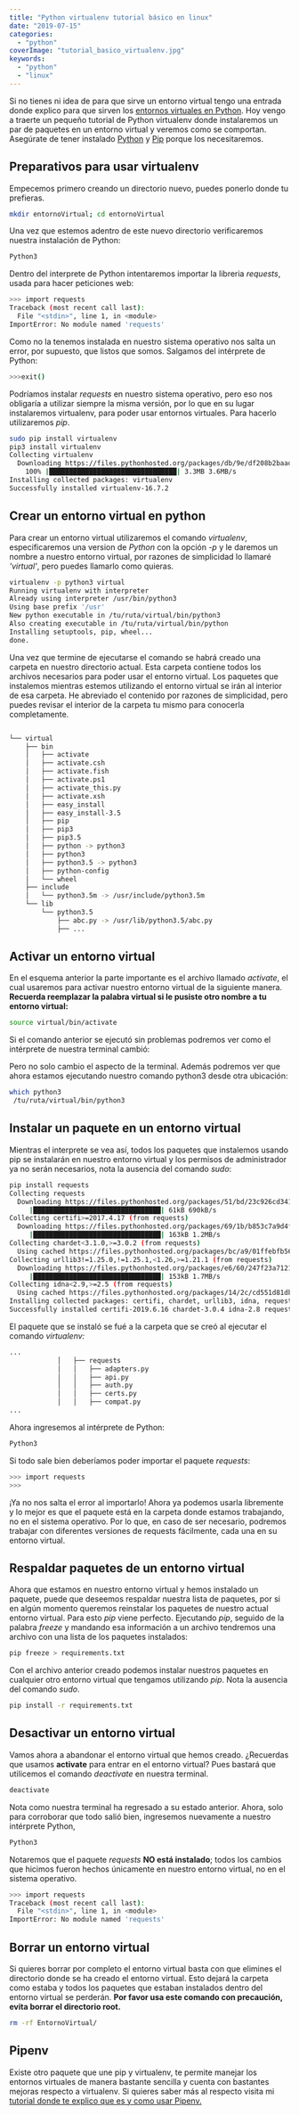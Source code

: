 ```yaml
---
title: "Python virtualenv tutorial básico en linux"
date: "2019-07-15"
categories: 
  - "python"
coverImage: "tutorial_basico_virtualenv.jpg"
keywords:
  - "python"
  - "linux"
---
```


Si no tienes ni idea de para que sirve un entorno virtual tengo una entrada donde explico para que sirven los [entornos virtuales en Python](https://coffeebytes.dev/por-que-deberias-usar-un-entorno-virtual-en-python/). Hoy vengo a traerte un pequeño tutorial de Python virtualenv donde instalaremos un par de paquetes en un entorno virtual y veremos como se comportan. Asegúrate de tener instalado [Python](https://www.python.org/) y [Pip](https://pip.pypa.io/en/stable/installing/) porque los necesitaremos.

## Preparativos para usar virtualenv

Empecemos primero creando un directorio nuevo, puedes ponerlo donde tu prefieras.

```bash
mkdir entornoVirtual; cd entornoVirtual
```

Una vez que estemos adentro de este nuevo directorio verificaremos nuestra instalación de Python:

```bash
Python3
```

Dentro del interprete de Python intentaremos importar la libreria _requests_, usada para hacer peticiones web:

```bash
>>> import requests
Traceback (most recent call last):
  File "<stdin>", line 1, in <module>
ImportError: No module named 'requests'
```

Como no la tenemos instalada en nuestro sistema operativo nos salta un error, por supuesto, que listos que somos. Salgamos del intérprete de Python:

```bash
>>>exit()
```

Podríamos instalar _requests_ en nuestro sistema operativo, pero eso nos obligaría a utilizar siempre la misma versión, por lo que en su lugar instalaremos virtualenv, para poder usar entornos virtuales. Para hacerlo utilizaremos _pip_.

```bash
sudo pip install virtualenv
pip3 install virtualenv
Collecting virtualenv
  Downloading https://files.pythonhosted.org/packages/db/9e/df208b2baad146fe3fbe750eacadd6e49bcf2f2c3c1117b7192a7b28aec4/virtualenv-16.7.2-py2.py3-none-any.whl --(3.3MB)
    100% |████████████████████████████████| 3.3MB 3.6MB/s 
Installing collected packages: virtualenv
Successfully installed virtualenv-16.7.2
```

## Crear un entorno virtual en python

Para crear un entorno virtual utilizaremos el comando _virtualenv_, especificaremos una version de _Python_ con la opción _\-p_ y le daremos un nombre a nuestro entorno virtual, por razones de simplicidad lo llamaré _'virtual'_, pero puedes llamarlo como quieras.

```bash
virtualenv -p python3 virtual
Running virtualenv with interpreter
Already using interpreter /usr/bin/python3
Using base prefix '/usr'
New python executable in /tu/ruta/virtual/bin/python3
Also creating executable in /tu/ruta/virtual/bin/python
Installing setuptools, pip, wheel...
done.
```

Una vez que termine de ejecutarse el comando se habrá creado una carpeta en nuestro directorio actual. Esta carpeta contiene todos los archivos necesarios para poder usar el entorno virtual. Los paquetes que instalemos mientras estemos utilizando el entorno virtual se irán al interior de esa carpeta. He abreviado el contenido por razones de simplicidad, pero puedes revisar el interior de la carpeta tu mismo para conocerla completamente.

```bash

└── virtual
    ├── bin
    │   ├── activate
    │   ├── activate.csh
    │   ├── activate.fish
    │   ├── activate.ps1
    │   ├── activate_this.py
    │   ├── activate.xsh
    │   ├── easy_install
    │   ├── easy_install-3.5
    │   ├── pip
    │   ├── pip3
    │   ├── pip3.5
    │   ├── python -> python3
    │   ├── python3
    │   ├── python3.5 -> python3
    │   ├── python-config
    │   └── wheel
    ├── include
    │   └── python3.5m -> /usr/include/python3.5m
    └── lib
        └── python3.5
            ├── abc.py -> /usr/lib/python3.5/abc.py
            ├── ...
```

## Activar un entorno virtual

En el esquema anterior la parte importante es el archivo llamado _activate_, el cual usaremos para activar nuestro entorno virtual de la siguiente manera. **Recuerda reemplazar la palabra virtual si le pusiste otro nombre a tu entorno virtual:**

```bash
source virtual/bin/activate
```

Si el comando anterior se ejecutó sin problemas podremos ver como el intérprete de nuestra terminal cambió:

Pero no solo cambio el aspecto de la terminal. Además podremos ver que ahora estamos ejecutando nuestro comando python3 desde otra ubicación:

```bash
which python3
 /tu/ruta/virtual/bin/python3
```

## Instalar un paquete en un entorno virtual

Mientras el interprete se vea así, todos los paquetes que instalemos usando pip se instalarán en nuestro entorno virtual y los permisos de administrador ya no serán necesarios, nota la ausencia del comando _sudo_:

```bash
pip install requests
Collecting requests
  Downloading https://files.pythonhosted.org/packages/51/bd/23c926cd341ea6b7dd0b2a00aba99ae0f828be89d72b2190f27c11d4b7fb/requests-2.22.0-py2.py3-none-any.whl (57kB)
     |████████████████████████████████| 61kB 690kB/s 
Collecting certifi>=2017.4.17 (from requests)
  Downloading https://files.pythonhosted.org/packages/69/1b/b853c7a9d4f6a6d00749e94eb6f3a041e342a885b87340b79c1ef73e3a78/certifi-2019.6.16-py2.py3-none-any.whl --(157kB)
     |████████████████████████████████| 163kB 1.2MB/s 
Collecting chardet<3.1.0,>=3.0.2 (from requests)
  Using cached https://files.pythonhosted.org/packages/bc/a9/01ffebfb562e4274b6487b4bb1ddec7ca55ec7510b22e4c51f14098443b8/chardet-3.0.4-py2.py3-none-any.whl
Collecting urllib3!=1.25.0,!=1.25.1,<1.26,>=1.21.1 (from requests)
  Downloading https://files.pythonhosted.org/packages/e6/60/247f23a7121ae632d62811ba7f273d0e58972d75e58a94d329d51550a47d/urllib3-1.25.3-py2.py3-none-any.whl (150kB)
     |████████████████████████████████| 153kB 1.7MB/s 
Collecting idna<2.9,>=2.5 (from requests)
  Using cached https://files.pythonhosted.org/packages/14/2c/cd551d81dbe15200be1cf41cd03869a46fe7226e7450af7a6545bfc474c9/idna-2.8-py2.py3-none-any.whl
Installing collected packages: certifi, chardet, urllib3, idna, requests
Successfully installed certifi-2019.6.16 chardet-3.0.4 idna-2.8 requests-2.22.0 urllib3-1.25.3
```

El paquete que se instaló se fué a la carpeta que se creó al ejecutar el comando _virtualenv:_

```bash
...
            │   ├── requests
            │   │   ├── adapters.py
            │   │   ├── api.py
            │   │   ├── auth.py
            │   │   ├── certs.py
            │   │   ├── compat.py
...
```

Ahora ingresemos al intérprete de Python:

```bash
Python3
```

Si todo sale bien deberíamos poder importar el paquete _requests_:

```bash
>>> import requests
>>>
```

¡Ya no nos salta el error al importarlo! Ahora ya podemos usarla libremente y lo mejor es que el paquete está en la carpeta donde estamos trabajando, no en el sistema operativo. Por lo que, en caso de ser necesario, podremos trabajar con diferentes versiones de requests fácilmente, cada una en su entorno virtual.

## Respaldar paquetes de un entorno virtual

Ahora que estamos en nuestro entorno virtual y hemos instalado un paquete, puede que deseemos respaldar nuestra lista de paquetes, por si en algún momento queremos reinstalar los paquetes de nuestro actual entorno virtual. Para esto _pip_ viene perfecto. Ejecutando _pip_, seguido de la palabra _freeze_ y mandando esa información a un archivo tendremos una archivo con una lista de los paquetes instalados:

```bash
pip freeze > requirements.txt
```

Con el archivo anterior creado podemos instalar nuestros paquetes en cualquier otro entorno virtual que tengamos utilizando _pip_. Nota la ausencia del comando _sudo_.

```bash
pip install -r requirements.txt
```

## Desactivar un entorno virtual

Vamos ahora a abandonar el entorno virtual que hemos creado. ¿Recuerdas que usamos **activate** para entrar en el entorno virtual? Pues bastará que utilicemos el comando _deactivate_ en nuestra terminal.

```bash
deactivate
```

Nota como nuestra terminal ha regresado a su estado anterior. Ahora, solo para corroborar que todo salió bien, ingresemos nuevamente a nuestro intérprete Python,

```bash
Python3
```

Notaremos que el paquete _requests_ **NO está instalado**; todos los cambios que hicimos fueron hechos únicamente en nuestro entorno virtual, no en el sistema operativo.

```bash
>>> import requests
Traceback (most recent call last):
  File "<stdin>", line 1, in <module>
ImportError: No module named 'requests'
```

## Borrar un entorno virtual

Si quieres borrar por completo el entorno virtual basta con que elimines el directorio donde se ha creado el entorno virtual. Esto dejará la carpeta como estaba y todos los paquetes que estaban instalados dentro del entorno virtual se perderán. **Por favor usa este comando con precaución, evita borrar el directorio root.**

```bash
rm -rf EntornoVirtual/
```

## Pipenv

Existe otro paquete que une pip y virtualenv, te permite manejar los entornos virtuales de manera bastante sencilla y cuenta con bastantes mejoras respecto a virtualenv. Si quieres saber más al respecto visita mi [tutorial donde te explico que es y como usar Pipenv.](https://coffeebytes.dev/pipenv-el-administrador-de-entornos-virtuales-que-no-conoces/)
